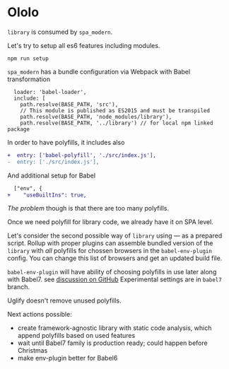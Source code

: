 Ololo
=====

`library` is consumed by `spa_modern`.

Let's try to setup all es6 features including modules.

```shell
npm run setup
```

`spa_modern` has a bundle configuration via Webpack with Babel transformation
```
  loader: 'babel-loader',
  include: [
    path.resolve(BASE_PATH, 'src'),
    // This module is published as ES2015 and must be transpiled
    path.resolve(BASE_PATH, 'node_modules/library'),
    path.resolve(BASE_PATH, '../library') // for local npm linked package
```

In order to have polyfills, it includes also
```diff
+  entry: ['babel-polyfill', './src/index.js'],
-  entry: ['./src/index.js'],
```
And additional setup for Babel
```diff
  ["env", {
+    "useBuiltIns": true,
```

*The problem* though is that there are too many polyfills.

Once we need polyfill for library code, we already have it on SPA level.

Let's consider the second possible way of `library` using — as a prepared script. Rollup with proper plugins can assemble bundled version of the `library` with *all* polyfills for chossen browsers in the `babel-env-plugin` config. You can change this list of browsers and get an updated build file.

`babel-env-plugin` will have ability of choosing polyfills in use later along with Babel7. see [discussion on GitHub](https://github.com/babel/babel-preset-env/pull/241) Experimental settings are in `babel7` branch.

Uglify doesn't remove unused polyfills.

Next actions possible:
- create framework-agnostic library with static code analysis, which append polyfills based on used features
- wait until Babel7 family is production ready; could happen before Christmas
- make env-plugin better for Babel6
